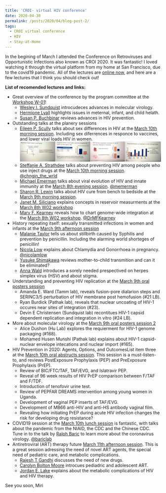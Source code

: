 ```yaml
---
title: 'CROI- virtual HIV conference'
date: 2020-04-30
permalink: /posts/2020/04/blog-post-2/
tags:
  - CROI virtual conference
  - HIV
  - Stay-at-Home
---
```


In the begining of March I attended the Conference on Retroviruses and Opportunistic Infections also known as CROI 2020. It was fantastic! I loved watching it through the virtual platform from my home at San Francisco, due to the covid19 pandemic. All of the lectures are [online now](https://www.croiconference.org/croi-2020/), and here are a few lectures that I think you should check out! 

**List of recomended lectures and links:**

  *  Great overview of the conference by the program committee at the [Workshop W-01](https://croilive.capitalreach.com/arc/ballBD1a1/o1)!
      * [Wesley I. Sundquist](https://medicine.utah.edu/biochemistry/labs/sundquist-lab/) introcudeces advances in molecular virology. 
      * [Hermione Lyall](https://www.imperial.nhs.uk/consultant-directory/hermione-lyall) highlights issues in meternal, infant, and child helath.
      * [Susan P. Buchbinar](https://cfar.ucsf.edu/people/susan-buchbinder) reviews advances in HIV prevention. 
  * Outstanding talks at the planery sessions
      * [Eileen P. Scully](https://www.hopkinsmedicine.org/profiles/results/directory/profile/10003614/eileen-scully) talks about sex differences in HIV at the [March 10th morning session](https://croilive.capitalreach.com/arc/audD3a/o1). Including sex diferrences in responce to vaccines, and lower viral loads HIV in women. ![](/images/croi-scully.png)
      * [Steffanie A. Strathdee](https://profiles.ucsd.edu/steffanie.strathdee) talks about preventing HIV among people who use inject drugs at the [March 10th morning session](https://croilive.capitalreach.com/arc/audD3a/o1). [@chngin_the_wrld](https://twitter.com/chngin_the_wrld)
      * [Michael Emerman](https://research.fhcrc.org/emerman/en.html) talks about viral evolution of HIV and innate immunity at the [March 8th evening session](https://croilive.capitalreach.com/arc/audD1a/o1). [@memerman](https://twitter.com/memerman)
      * [Sharon R. Lewin](https://www.doherty.edu.au/people/professor-sharon-lewin) talks about HIV cure from bench to bedside at the [March 9th morning session](https://croilive.capitalreach.com/arc/audD2a/o1).
      * [Janet M. Siliciano](https://www.hopkinsmedicine.org/profiles/results/directory/profile/6001249/janet-siliciano) explains concepts in reservoir measurments at the [March 8th W02 workshop](https://croilive.capitalreach.com/arc/rm304D1a/o1)
      * [Mary F. Kearney](https://ccr.cancer.gov/HIV-DRP-Host-Virus-Interaction-Branch/mary-kearney) reveals how to chart genome-wide integration at the [March 8th W02 workshop](https://croilive.capitalreach.com/arc/rm304D1a/o1). [@DrMFKearney](https://twitter.com/drmfkearney)
  * History repeating itself: sexually transmitted infections in women and infants at the [March 9th afternoon session](https://croilive.capitalreach.com/arc/ballAD2b/o1)
      * [Malanie Taylor](https://www.who.int/reproductivehealth/about_us/staff/Taylor-Biography/en/) tells us about stillbirth caused by Syphilis and prevention by penicillin. Including the alarming world shorteges of penicillin!
      * [Nicola Low](https://www.ispm.unibe.ch/about_us/staff/low_nicola/index_eng.html) explains about Chlamydia and Gonorrhoea in pregnancy. [@nicolamlow](https://twitter.com/nicolamlow)
      * [Yusuke Shimakawa](https://research.pasteur.fr/en/member/yusuke-shimakawa/) reviews mother-to-child transmition and can it be eliminated?
      * [Anna Wald](https://epi.washington.edu/faculty/wald-anna) introduces a sorely needed prespectived on herpes simplex virus (HSV) and about stigma. 
 * Understanding and preventing HIV replication at the [March 9th oral posters session](https://croilive.capitalreach.com/arc/rm312D2a/o1)
      * Amanda E. Ward (Tamm lab), reveals fusion-pore dialarion steps and  SERINC3/5 perturbation of HIV membrane post hemofusion (#21 LB).
      * Ryan Burdick (Pathak lab), reveals that nuclear uncoating of HIV-1 occures near sites of integration (#23).
      * Devin E Christensen (Sundquist lab) recontitues HIV-1 capsid dependent replication and integration in vitro (#24 LB).
  * More about molecular virology at the [March 9th oral posters session 2](https://croilive.capitalreach.com/arc/ballAD2a/o1)
      * Alice Dushon (Hu Lab) explores the requierment for HIV-1 genome packaging (#168).
      * Mohamed Husen Munshi (Pathak lab) explains about HIV-1 capsid-nuclear envelope intecations and nuclear import (#165).
  * HIV Prevention in 2020: Agents, Options, and OutcomesList item three at the [March 10th oral abstructs session](https://croilive.capitalreach.com/arc/ballAD3a/o1). This session is a must-listen-to, and reviews PostExposure Prophylaxis (PEP) and PreExposure Prophylaxis (PrEP). 
       * Review of BIC/FTC/TAF, TAF/EVG, and Islatravir PEP. 
       * Reveal of 96 week results of HIV PrEP comparison between F/TAF and F/TDF. 
       * Introduction of tenofovir urine test. 
       * Review of PEPFAR DREAMS intervention among young women in Uganda. 
       * Development of vaginal PEP inserts of TAF/EVG.
       * Development of MB66 anti-HIV and anti-HS antibody vaginal film. 
       * Revealing how initiating PrEP during acute HIV infection changes the risk for developing drug resistance?
  * COVID19 session at the [March 10th lunch session](https://croilive.capitalreach.com/arc/audD3b/o1) is fantastic, with talks about the pandemic from the NIAID, the CDC and the Chinese CDC. Tune in to the talk by [Ralph Baric](https://www.med.unc.edu/microimm/directory/ralph-baric-phd-1/) to learn more about the coronavirus virology. [@bariclab](https://twitter.com/baric_lab)
  * Antiretroviral (ART) therapy future [March 11th afternoon session](https://croilive.capitalreach.com/arc/ballBD4c/o1). This is a great session adressing the need of novel ART agents, the special need of pediatric care, and metabolic complications. 
       * [Rajesh T Gandhi](https://www.massgeneral.org/doctors/17369/rajesh-gandhi) discusses the need of new drugs. 
       * [Carolyn Bolton Moore](http://www.cidrz.org/about-us/leadership/dr-carolyn-bolton-moore/) introcues pediadric and adolescent ART.
       * [Jordan E. Lake](https://med.uth.edu/internalmedicine/faculty/jordan-e-lake-md-msc/) explains about the metabolic complications of HIV and HIV therapy. 

See you soon,
Miri

